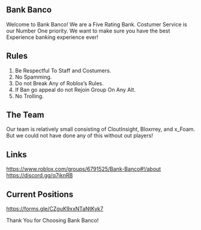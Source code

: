 ## Bank Banco
Welcome to Bank Banco! We are a Five Rating Bank. Costumer Service is our Number One priority. We want to make sure you have the best Experience banking experience ever!

## Rules

1. Be Respectful To Staff and Costumers.
2. No Spamming.
3. Do not Break Any of Roblox’s Rules.
4. If Ban go appeal do not Rejoin Group On Any Alt.
5. No Trolling.

## The Team
Our team is relatively small consisting of CloutInsight, Bloxrrey, and x_Foam. But we could not have done any of this without out players!

## Links
https://www.roblox.com/groups/6791525/Bank-Banco#!/about 
https://discord.gg/q7jknRB

## Current Positions
https://forms.gle/CZguK9xxNTaNtKyk7

Thank You for Choosing Bank Banco!

